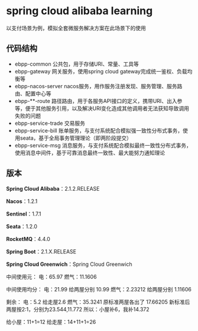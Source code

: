 # spring cloud alibaba learning
以支付场景为例，模拟全套微服务解决方案在此场景下的使用

## 代码结构
* ebpp-common 公共包，用于存储URI、常量、工具等
* ebpp-gateway 网关服务，使用spring cloud gateway完成统一鉴权、负载均衡等
* ebpp-nacos-server nacos服务，用作服务注册发现、服务管理、服务路由、配置中心等
* ebpp-**-route 路径路由，用于各服务API接口的定义，携带URI、出入参等，便于其他服务引用，以及解决URI变化造成其他调用者无法获知导致调用失败的问题
* ebpp-service-trade 交易服务
* ebpp-service-bill 账单服务，与支付系统配合模拟强一致性分布式事务，使用seata，基于全局事务管理理论（即两阶段提交）
* ebpp-service-msg  消息服务，与支付系统配合模拟最终一致性分布式事务，使用消息中间件，基于可靠消息最终一致性、最大能努力通知理论

## 版本
**Spring Cloud Alibaba**：2.1.2.RELEASE

**Nacos**：1.2.1

**Sentinel**：1.7.1

**Seata**：1.2.0

**RocketMQ**：4.4.0

**Spring Boot**：2.1.X.RELEASE

**Spring Cloud Greenwich**：Spring Cloud Greenwich

中间使用元：
电：65.97
燃气：11.1606

中间使用均分：
电：21.99 给两屋分别 10.99
燃气：2.23212 给两屋分别 1.11606

剩余：
电：5.2 给走屋2.6
燃气：35.3241 原标准两屋各出了 17.66205
新标准后两屋按2:1，分别为23.544,11.772
所以：小屋补6，我补14.372

给小屋：11+1=12 给走屋：14+11+1=26

  
  
